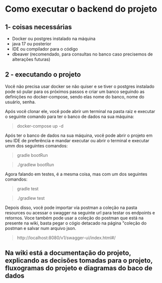 # Como executar o backend do projeto

## 1- coisas necessárias
- Docker ou postgres instalado na máquina
- java 17 ou posterior
- IDE ou compilador para o código
- dbeaver (recomendado, para consultas no banco caso precisemos de alterações futuras)

## 2 - executando o projeto

Você não precisa usar docker se não quiser e se tiver o postgres instalado pode só pular
para os próximos passos e criar um banco seguindo as definições no docker-compose, sendo elas nome do banco, nome do usuário, senha.

Após você clonar ele, você pode abrir um terminal na pasta raiz e executar
o seguinte comando para ter o banco de dados na sua máquina:
> docker-compose up -d

Após ter o banco de dados na sua máquina, você pode abrir o projeto em seu IDE de preferência
e mandar executar ou abrir o terminal e executar umm dos seguintes comandos:
> gradle bootRun

> ./gradlew bootRun

Agora falando em testes, é a mesma coisa, mas com um dos seguintes comandos:
> gradle test

> ./gradlew test

Depois disso, você pode importar via postman a coleção na pasta resources ou acessar o swagger na seguinte url para testar os endpoints e retornos. Voce também pode usar a coleção
do postman que está na presente na wiki, basta pegar o cógio detacado na página "coleção do postman e salvar num arquivo json.

> http://localhost:8080/v1/swagger-ui/index.html#/

## Na wiki está a documentação do projeto, explicando as decisões tomadas para o projeto, fluxogramas do projeto e diagramas do baco de dados

